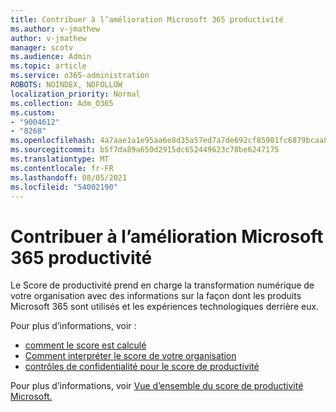 ```yaml
---
title: Contribuer à l’amélioration Microsoft 365 productivité
ms.author: v-jmathew
author: v-jmathew
manager: scotv
ms.audience: Admin
ms.topic: article
ms.service: o365-administration
ROBOTS: NOINDEX, NOFOLLOW
localization_priority: Normal
ms.collection: Adm_O365
ms.custom:
- "9004612"
- "8268"
ms.openlocfilehash: 4a7aae1a1e95aa6e8d35a57ed7a7de692cf85901fc6879bcaa8dade37456eba3
ms.sourcegitcommit: b5f7da89a650d2915dc652449623c78be6247175
ms.translationtype: MT
ms.contentlocale: fr-FR
ms.lasthandoff: 08/05/2021
ms.locfileid: "54002190"
---
```

# <a name="help-improve-microsoft-365-productivity"></a>Contribuer à l’amélioration Microsoft 365 productivité

Le Score de productivité prend en charge la transformation numérique de votre organisation avec des informations sur la façon dont les produits Microsoft 365 sont utilisés et les expériences technologiques derrière eux.

Pour plus d’informations, voir :

- [comment le score est calculé](https://docs.microsoft.com/microsoft-365/admin/productivity/productivity-score)
- [Comment interpréter le score de votre organisation](https://docs.microsoft.com/microsoft-365/admin/productivity/productivity-score)
- [contrôles de confidentialité pour le score de productivité](https://docs.microsoft.com/microsoft-365/admin/productivity/privacy)

Pour plus d’informations, voir [Vue d’ensemble du score de productivité Microsoft.](https://docs.microsoft.com/microsoft-365/admin/productivity/productivity-score)
